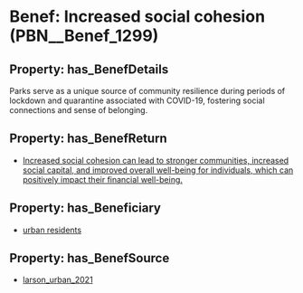 # Benef: __Increased social cohesion__ (PBN__Benef_1299)

## Property: has_BenefDetails

Parks serve as a unique source of community resilience during periods of lockdown and quarantine associated with COVID-19, fostering social connections and sense of belonging.

## Property: has_BenefReturn

* [Increased social cohesion can lead to stronger communities, increased social capital, and improved overall well-being for individuals, which can positively impact their financial well-being.](../BenefReturn/PBN__BenefReturn_1468)

## Property: has_Beneficiary

* [urban residents](../Stakeholder/PBN__Stakeholder_209)

## Property: has_BenefSource

* [larson_urban_2021](../Article/PBN__Article_276)

